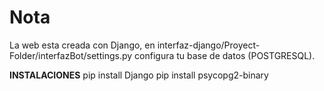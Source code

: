 # Nota

La web esta creada con Django, en interfaz-django/Proyect-Folder/interfazBot/settings.py configura tu base de datos (POSTGRESQL).

**INSTALACIONES**
pip install Django
pip install psycopg2-binary